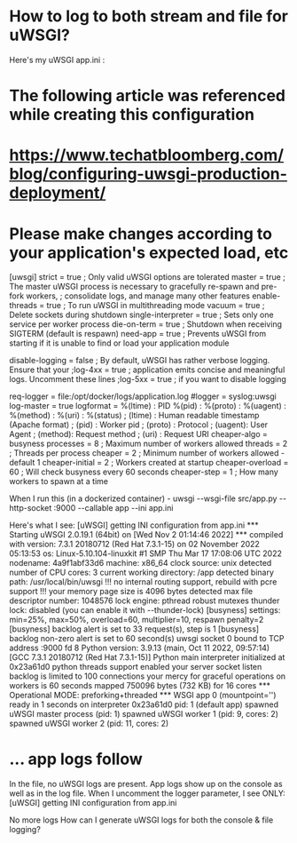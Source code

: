 
# How to log to both stream and file for uWSGI?

Here's my uWSGI app.ini :
# The following article was referenced while creating this configuration
# https://www.techatbloomberg.com/blog/configuring-uwsgi-production-deployment/
# Please make changes according to your application's expected load, etc
[uwsgi]
strict = true                          ; Only valid uWSGI options are tolerated
master = true                          ; The master uWSGI process is necessary to gracefully re-spawn and pre-fork workers,
                                       ; consolidate logs, and manage many other features
enable-threads = true                  ; To run uWSGI in multithreading mode
vacuum = true                          ; Delete sockets during shutdown
single-interpreter = true              ; Sets only one service per worker process
die-on-term = true                     ; Shutdown when receiving SIGTERM (default is respawn)
need-app = true                        ; Prevents uWSGI from starting if it is unable to find or load your application module

disable-logging = false                ; By default, uWSGI has rather verbose logging. Ensure that your
;log-4xx = true                        ; application emits concise and meaningful logs. Uncomment these lines
;log-5xx = true                        ; if you want to disable logging

req-logger = file:/opt/docker/logs/application.log
#logger = syslog:uwsgi
log-master = true
logformat = %(ltime) : PID %(pid) : %(proto) : %(uagent) : %(method) : %(uri) : %(status)
                                       ; (ltime) : Human readable timestamp (Apache format)
                                       ; (pid)   : Worker pid
                                       ; (proto) : Protocol
                                       ; (uagent): User Agent
                                       ; (method): Request method
                                       ; (uri)   : Request URI
cheaper-algo = busyness
processes = 8                          ; Maximum number of workers allowed
threads = 2                            ; Threads per process
cheaper = 2                            ; Minimum number of workers allowed - default 1
cheaper-initial = 2                    ; Workers created at startup
cheaper-overload = 60                  ; Will check busyness every 60 seconds
cheaper-step = 1                       ; How many workers to spawn at a time


When I run this (in a dockerized container) -
uwsgi --wsgi-file src/app.py --http-socket :9000 --callable app --ini app.ini

Here's what I see:
[uWSGI] getting INI configuration from app.ini
*** Starting uWSGI 2.0.19.1 (64bit) on [Wed Nov  2 01:14:46 2022] ***
compiled with version: 7.3.1 20180712 (Red Hat 7.3.1-15) on 02 November 2022 05:13:53
os: Linux-5.10.104-linuxkit #1 SMP Thu Mar 17 17:08:06 UTC 2022
nodename: 4a9f1abf33d6
machine: x86_64
clock source: unix
detected number of CPU cores: 3
current working directory: /app
detected binary path: /usr/local/bin/uwsgi
!!! no internal routing support, rebuild with pcre support !!!
your memory page size is 4096 bytes
detected max file descriptor number: 1048576
lock engine: pthread robust mutexes
thunder lock: disabled (you can enable it with --thunder-lock)
[busyness] settings: min=25%, max=50%, overload=60, multiplier=10, respawn penalty=2
[busyness] backlog alert is set to 33 request(s), step is 1
[busyness] backlog non-zero alert is set to 60 second(s)
uwsgi socket 0 bound to TCP address :9000 fd 8
Python version: 3.9.13 (main, Oct 11 2022, 09:57:14)  [GCC 7.3.1 20180712 (Red Hat 7.3.1-15)]
Python main interpreter initialized at 0x23a61d0
python threads support enabled
your server socket listen backlog is limited to 100 connections
your mercy for graceful operations on workers is 60 seconds
mapped 750096 bytes (732 KB) for 16 cores
*** Operational MODE: preforking+threaded ***
WSGI app 0 (mountpoint='') ready in 1 seconds on interpreter 0x23a61d0 pid: 1 (default app)
spawned uWSGI master process (pid: 1)
spawned uWSGI worker 1 (pid: 9, cores: 2)
spawned uWSGI worker 2 (pid: 11, cores: 2)
# ... app logs follow 

In the file, no uWSGI logs are present. App logs show up on the console as well as in the log file.
When I uncomment the logger parameter, I see ONLY:
[uWSGI] getting INI configuration from app.ini

No more logs
How can I generate uWSGI logs for both the console & file logging?

        